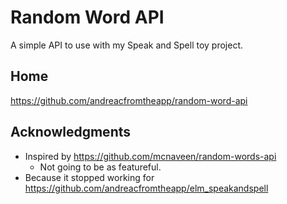# Random Word API

A simple API to use with my Speak and Spell toy project.

## Home

<https://github.com/andreacfromtheapp/random-word-api>

## Acknowledgments

- Inspired by <https://github.com/mcnaveen/random-words-api>
  - Not going to be as featureful.
- Because it stopped working for
  <https://github.com/andreacfromtheapp/elm_speakandspell>
